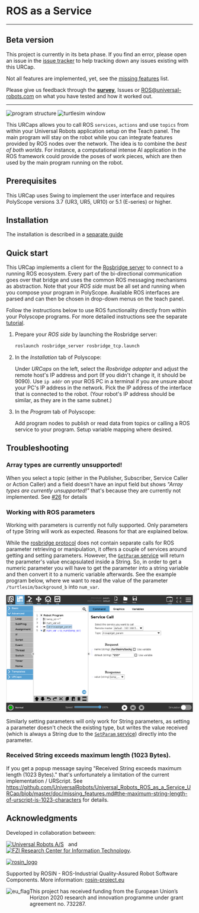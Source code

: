 # ROS as a Service

---
## Beta version

This project is currently in its beta phase. If you find an error, please open an issue in the
[issue tracker](https://github.com/UniversalRobots/Universal_Robots_ROS_as_a_Service_URCap/issues)
to help tracking down any issues existing with this URCap.

Not all features are implemented, yet, see the [missing features](doc/missing_features.md) list.

Please give us feedback through the [**survey**](https://share.hsforms.com/1_SsLjqMcT8SfaRUiYWwcrA1kep1), Issues or [ROS@universal-robots.com](mailto:ROS@universal-robots.com) on what you have tested and how it worked out.

---

<img height="300" alt="program structure" src="doc/resources/tutorial/7.png"> <img height="300" alt="turtlesim window" src="doc/resources/tutorial/8.png">

This URCaps allows you to call ROS `services`, `actions` and use `topics`
from within your Universal Robots application setup on the Teach panel. The main program will stay on the robot while
you can integrate features provided by ROS nodes over the network.
The idea is to combine the _best of both worlds_.
For instance, a computational intense AI application in the ROS
framework could provide the poses of work pieces, which are then used by the
main program running on the robot.

## Prerequisites
This URCap uses Swing to implement the user interface and requires
PolyScope versions 3.7 (UR3, UR5, UR10) or 5.1 (E-series) or higher.

## Installation
The installation is described in a [separate guide](doc/installation.md)


## Quick start
This URCap implements a client for the [Rosbridge server](http://wiki.ros.org/rosbridge_server) to
connect to a running ROS ecosystem.
Every part of the bi-directional communication goes over that bridge and uses
the common ROS messaging mechanisms as abstraction.
Note that your _ROS side_ must be all set and running when you compose your program in
PolyScope. Available ROS interfaces are parsed and can then be chosen in drop-down menus on the teach panel.

Follow the instructions below to use ROS functionality directly from within
your Polyscope programs. For more detailed instructions see the separate
[tutorial](doc/tutorial.md).


1. Prepare your _ROS side_ by launching the Rosbridge server:
    ```bash
    roslaunch rosbridge_server rosbridge_tcp.launch
    ```

2. In the _Installation_ tab of Polyscope:

   Under _URCaps_ on the left, select the _Rosbridge adapter_ and adjust the remote host's IP address and port (If you didn't change it, it should be 9090).
   Use `ip addr` on your ROS PC in a terminal if you are unsure about your PC's IP address in the network. Pick the IP address
   of the interface that is connected to the robot. (Your robot's IP address should be similar, as they are in the same subnet.)

3. In the _Program_ tab of Polyscope:

   Add program nodes to publish or read data from topics or calling a ROS service to your program.
   Setup variable mapping where desired.

## Troubleshooting
### Array types are currently unsupported!
When you select a topic (either in the Publisher, Subscriber, Service Caller or Action Caller) and a
field doesn't have an input field but shows *"Array types are currently unsupported!"* that's
because they are currently not implemented. See
[#26](https://github.com/UniversalRobots/Universal_Robots_ROS_as_a_Service_URCap/issues/26) for details

### Working with ROS parameters
Working with parameters is currently not fully supported. Only parameters of type String will work
as expected. Reasons for that are explained below.

While the [rosbridge protocol](https://github.com/RobotWebTools/rosbridge_suite/blob/develop/ROSBRIDGE_PROTOCOL.md)
does not contain separate calls for ROS parameter retrieving or manipulation, it offers a couple of
services around getting and setting parameters. However, the [`GetParam` service](https://github.com/RobotWebTools/rosbridge_suite/blob/develop/rosapi/srv/GetParam.srv)
will return the parameter's value encapsulated inside a String. So, in order to get a numeric
parameter you will have to get the parameter into a string variable and then convert it to a numeric
variable afterwards. See the example program below, where we want to read the value of the parameter
`/turtlesim/background_b` into `num_var`.

![Program for receiving a numeric parameter](doc/resources/param_workaround.png)

Similarly setting parameters will only work for String parameters, as setting a parameter doesn't
check the existing type, but writes the value received (which is always a String due to the
[`SetParam`
service](https://github.com/RobotWebTools/rosbridge_suite/blob/develop/rosapi/srv/SetParam.srv))
directly into the parameter.

### Received String exceeds maximum length (1023 Bytes).
If you get a popup message saying "Received String exceeds maximum length (1023 Bytes)." that's
unfortunately a limitation of the current implementation / URScript. See
https://github.com/UniversalRobots/Universal_Robots_ROS_as_a_Service_URCap/blob/master/doc/missing_features.md#the-maximum-string-length-of-urscript-is-1023-characters
for details.

## Acknowledgments

Developed in collaboration between:

[<img height="60" alt="Universal Robots A/S" src="doc/resources/ur_logo.jpg">](https://www.universal-robots.com/) &nbsp; and &nbsp;
[<img height="60" alt="FZI Research Center for Information Technology" src="doc/resources/fzi-logo_transparenz.png">](https://www.fzi.de).

<!--
    ROSIN acknowledgement from the ROSIN press kit
    @ https://github.com/rosin-project/press_kit
-->

<a href="http://rosin-project.eu">
  <img src="http://rosin-project.eu/wp-content/uploads/rosin_ack_logo_wide.png"
       alt="rosin_logo" height="60" >
</a>

Supported by ROSIN - ROS-Industrial Quality-Assured Robot Software Components.
More information: <a href="http://rosin-project.eu">rosin-project.eu</a>

<img src="http://rosin-project.eu/wp-content/uploads/rosin_eu_flag.jpg"
     alt="eu_flag" height="45" align="left" >

This project has received funding from the European Union’s Horizon 2020
research and innovation programme under grant agreement no. 732287.


